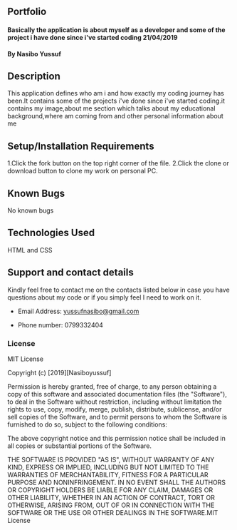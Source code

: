 ##  Portfolio
#### Basically the application is about myself as a developer and some of the project i have done since i've started coding 21/04/2019
#### By Nasibo Yussuf
## Description
This application defines who am i and how exactly my coding journey has been.It contains some of the projects i've done since i've started coding.it contains my image,about me section which talks about my educational background,where am coming from and other personal information about me
## Setup/Installation Requirements
1.Click the fork button on the top right corner of the file.
2.Click the clone or download button to clone my work on personal PC.

## Known Bugs
No known bugs

## Technologies Used
  HTML and CSS
## Support and contact details
Kindly feel free to contact me on the contacts listed below in case you have questions about my code or if you simply feel I need to work on it.

* Email Address: yussufnasibo@gmail.com

* Phone number: 0799332404

### License
  MIT License

Copyright (c) [2019][Nasiboyussuf]

Permission is hereby granted, free of charge, to any person obtaining a copy of this software and associated documentation files (the "Software"), to deal in the Software without restriction, including without limitation the rights to use, copy, modify, merge, publish, distribute, sublicense, and/or sell copies of the Software, and to permit persons to whom the Software is furnished to do so, subject to the following conditions:

The above copyright notice and this permission notice shall be included in all copies or substantial portions of the Software.

THE SOFTWARE IS PROVIDED "AS IS", WITHOUT WARRANTY OF ANY KIND, EXPRESS OR IMPLIED, INCLUDING BUT NOT LIMITED TO THE WARRANTIES OF MERCHANTABILITY, FITNESS FOR A PARTICULAR PURPOSE AND NONINFRINGEMENT. IN NO EVENT SHALL THE AUTHORS OR COPYRIGHT HOLDERS BE LIABLE FOR ANY CLAIM, DAMAGES OR OTHER LIABILITY, WHETHER IN AN ACTION OF CONTRACT, TORT OR OTHERWISE, ARISING FROM, OUT OF OR IN CONNECTION WITH THE SOFTWARE OR THE USE OR OTHER DEALINGS IN THE SOFTWARE.MIT License




  
